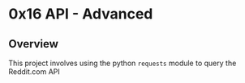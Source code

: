 # 0x16 API - Advanced

## Overview

This project involves using the python `requests` module to query the Reddit.com API